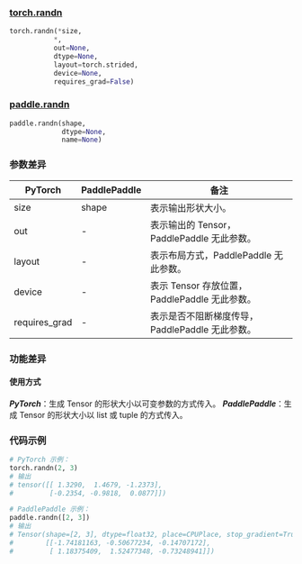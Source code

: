 ### [torch.randn](https://pytorch.org/docs/stable/generated/torch.randn.html?highlight=randn#torch.randn)

```python
torch.randn(*size,
           *,
           out=None,
           dtype=None,
           layout=torch.strided,
           device=None,
           requires_grad=False)
```

### [paddle.randn](https://www.paddlepaddle.org.cn/documentation/docs/zh/api/paddle/randn_cn.html#randn)

```python
paddle.randn(shape,
             dtype=None,
             name=None)
```
### 参数差异
| PyTorch       | PaddlePaddle | 备注                                                   |
| ------------- | ------------ | ------------------------------------------------------ |
| size          | shape        | 表示输出形状大小。                                     |
| out           | -            | 表示输出的 Tensor，PaddlePaddle 无此参数。               |
| layout        | -            | 表示布局方式，PaddlePaddle 无此参数。                   |
| device        | -            | 表示 Tensor 存放位置，PaddlePaddle 无此参数。                   |
| requires_grad | -            | 表示是否不阻断梯度传导，PaddlePaddle 无此参数。 |


### 功能差异

#### 使用方式
***PyTorch***：生成 Tensor 的形状大小以可变参数的方式传入。
***PaddlePaddle***：生成 Tensor 的形状大小以 list 或 tuple 的方式传入。

### 代码示例
``` python
# PyTorch 示例：
torch.randn(2, 3)
# 输出
# tensor([[ 1.3290,  1.4679, -1.2373],
#         [-0.2354, -0.9818,  0.0877]])
```

``` python
# PaddlePaddle 示例：
paddle.randn([2, 3])
# 输出
# Tensor(shape=[2, 3], dtype=float32, place=CPUPlace, stop_gradient=True,
#        [[-1.74181163, -0.50677234, -0.14707172],
#         [ 1.18375409,  1.52477348, -0.73248941]])
```

